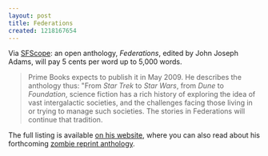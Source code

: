 ```yaml
---
layout: post
title: Federations
created: 1218167654
---
```

Via [SFScope](http://sfscope.com/2008/08/john-joseph-adams-announces-op.html):  an open anthology, <em>Federations</em>, edited by John Joseph Adams, will pay 5 cents per word up to 5,000 words.

> Prime Books expects to publish it in May 2009. He describes the anthology thus: "From *Star Trek* to *Star Wars*, from *Dune* to *Foundation*, science fiction has a rich history of exploring the idea of vast intergalactic societies, and the challenges facing those living in or trying to manage such societies. The stories in Federations will continue that tradition.

The full listing is available [on his website](http://www.johnjosephadams.com/?p=1630), where you can also read about his forthcoming [zombie reprint anthology](http://www.johnjosephadams.com/?p=1538).
